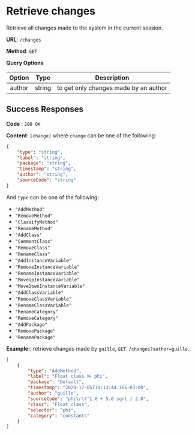 # Retrieve changes

Retrieve all changes made to the system in the current session.

**URL**: `/changes`

**Method**: `GET`

**Query Options**

| Option |  Type  | Description                           |
| :----: | :----: | ------------------------------------- |
| author | string | to get only changes made by an author |

## Success Responses

**Code** : `200 OK`

**Content**: `[change]` where `change` can be one of the following:

```json
{
	"type": "string",
	"label": "string",
	"package": "string",
	"timestamp": "string",
	"author": "string",
	"sourceCode": "string"
}
```

And `type` can be one of the following:

- `"AddMethod"`
- `"RemoveMethod"`
- `"ClassifyMethod"`
- `"RenameMethod"`
- `"AddClass"`
- `"CommentClass"`
- `"RemoveClass"`
- `"RenameClass"`
- `"AddInstanceVariable"`
- `"RemoveInstanceVariable"`
- `"RenameInstanceVariable"`
- `"MoveUpInstanceVariable"`
- `"MoveDownInstanceVariable"`
- `"AddClassVariable"`
- `"RemoveClassVariable"`
- `"RenameClassVariable"`
- `"RenameCategory"`
- `"RemoveCategory"`
- `"AddPackage"`
- `"RemovePackage"`
- `"RenamePackage"`

**Example:**: retrieve changes made by `guille`, `GET /changes?author=guille`.

```json
[
	{
		"type": "AddMethod",
		"label": "Float class ≫ phi",
		"package": "Default",
		"timestamp": "2020-12-05T19:13:44.166-03:00",
		"author": "guille",
		"sourceCode": "phi\r\t^1.0 + 5.0 sqrt / 2.0",
		"class": "Float class",
		"selector": "phi",
		"category": "constants"
	}
]
```
